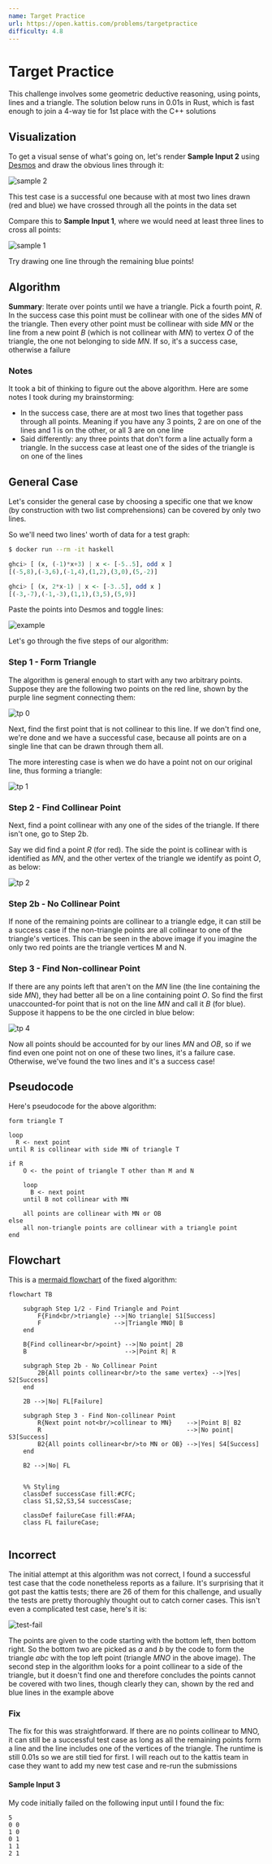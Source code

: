 ```yaml
---
name: Target Practice
url: https://open.kattis.com/problems/targetpractice
difficulty: 4.8
---
```


# Target Practice

This challenge involves some geometric deductive reasoning, using points, lines and a triangle. The solution below runs in 0.01s in Rust, which is fast enough to join a 4-way tie for 1st place with the C++ solutions

## Visualization

To get a visual sense of what's going on, let's render **Sample Input 2** using [Desmos](https://www.desmos.com/calculator/) and draw the obvious lines through it:

![sample 2](./images/target-practice/targetpractice-sample-2.png)

This test case is a successful one because with at most two lines drawn (red and blue) we have crossed through all the points in the data set

Compare this to **Sample Input 1**, where we would need at least three lines to cross all points:

![sample 1](./images/target-practice/targetpractice-sample-1.png)

Try drawing one line through the remaining blue points!


## Algorithm

**Summary**: Iterate over points until we have a triangle. Pick a fourth point, $R$. In the success case this point must be collinear with one of the sides $MN$ of the triangle. Then every other point must be collinear with side $MN$ or the line from a new point $B$ (which is not collinear with $MN$) to vertex $O$ of the triangle, the one not belonging to side $MN$. If so, it's a success case, otherwise a failure


### Notes

It took a bit of thinking to figure out the above algorithm. Here are some notes I took during my brainstorming:

- In the success case, there are at most two lines that together pass through all points.  Meaning if you have any 3 points, 2 are on one of the lines and 1 is on the other, or all 3 are on one line
- Said differently: any three points that don't form a line actually form a triangle. In the success case at least one of the sides of the triangle is on one of the lines

## General Case

Let's consider the general case by choosing a specific one that we know (by construction with two list comprehensions) can be covered by only two lines.

So we'll need two lines' worth of data for a test graph:

```bash
$ docker run --rm -it haskell
````

```haskell
ghci> [ (x, (-1)*x+3) | x <- [-5..5], odd x ]
[(-5,8),(-3,6),(-1,4),(1,2),(3,0),(5,-2)]

ghci> [ (x, 2*x-1) | x <- [-3..5], odd x ]
[(-3,-7),(-1,-3),(1,1),(3,5),(5,9)]
```

Paste the points into Desmos and toggle lines:

![example](./images/target-practice/tp-example.png)

Let's go through the five steps of our algorithm:

### Step 1 - Form Triangle

The algorithm is general enough to start with any two arbitrary points. Suppose they are the following two points on the red line, shown by the purple line segment connecting them:

![tp 0](./images/target-practice/tp-0.png)

Next, find the first point that is not collinear to this line. If we don't find one, we're done and we have a successful case, because all points are on a single line that can be drawn through them all.

The more interesting case is when we do have a point not on our original line, thus forming a triangle:

![tp 1](./images/target-practice/tp-1.png)

### Step 2 - Find Collinear Point

Next, find a point collinear with any one of the sides of the triangle. If there isn't one, go to Step 2b.

Say we did find a point $R$ (for red). The side the point is collinear with is identified as $MN$, and the other vertex of the triangle we identify as point $O$, as below:

![tp 2](./images/target-practice/tp-2.png)

### Step 2b - No Collinear Point

If none of the remaining points are collinear to a triangle edge, it can still be a success case if the non-triangle points are all collinear to one of the triangle's vertices. This can be seen in the above image if you imagine the only two red points are the triangle vertices M and N.

### Step 3 - Find Non-collinear Point

If there are any points left that aren't on the $MN$ line (the line containing the side $MN$), they had better all be on a line containing point $O$. So find the first unaccounted-for point that is not on the line $MN$ and call it $B$ (for blue). Suppose it happens to be the one circled in blue below:

![tp 4](./images/target-practice/tp-4.png)

Now all points should be accounted for by our lines $MN$ and $OB$, so if we find even one point not on one of these two lines, it's a failure case. Otherwise, we've found the two lines and it's a success case!

## Pseudocode

Here's pseudocode for the above algorithm:

```pseudo
form triangle T

loop
  R <- next point
until R is collinear with side MN of triangle T

if R
    O <- the point of triangle T other than M and N

    loop
      B <- next point
    until B not collinear with MN

    all points are collinear with MN or OB
else
    all non-triangle points are collinear with a triangle point
end
```

## Flowchart

This is a [mermaid flowchart](https://mermaid-js.github.io/mermaid/#/flowchart) of the fixed algorithm:

```mermaid
flowchart TB
    
    subgraph Step 1/2 - Find Triangle and Point
        F{Find<br/>triangle} -->|No triangle| S1[Success]
        F                    -->|Triangle MNO| B
    end

	B{Find collinear<br/>point} -->|No point| 2B
	B                           -->|Point R| R
    
    subgraph Step 2b - No Collinear Point
        2B{All points collinear<br/>to the same vertex} -->|Yes| S2[Success]
    end

    2B -->|No| FL[Failure]
    
    subgraph Step 3 - Find Non-collinear Point
        R{Next point not<br/>collinear to MN}    -->|Point B| B2
        R                                        -->|No point| S3[Success]
        B2{All points collinear<br/>to MN or OB} -->|Yes| S4[Success]
    end
    
    B2 -->|No| FL
    
    
    %% Styling
    classDef successCase fill:#CFC;
    class S1,S2,S3,S4 successCase;
    
    classDef failureCase fill:#FAA;
    class FL failureCase;
    
```


## Incorrect

The initial attempt at this algorithm was not correct, I found a successful test case that the code nonetheless reports as a failure. It's surprising that it got past the kattis tests; there are 26 of them for this challenge, and usually the tests are pretty thoroughly thought out to catch corner cases. This isn't even a complicated test case, here's it is:

![test-fail](./images/target-practice/targetpractice-test-fail.png)

The points are given to the code starting with the bottom left, then bottom right. So the bottom two are picked as $a$ and $b$ by the code to form the triangle $abc$ with the top left point (triangle $MNO$ in the above image). The second step in the algorithm looks for a point collinear to a side of the triangle, but it doesn't find one and therefore concludes the points cannot be covered with two lines, though clearly they can, shown by the red and blue lines in the example above

### Fix

The fix for this was straightforward. If there are no points collinear to MNO, it can still be a successful test case as long as all the remaining points form a line and the line includes one of the vertices of the triangle. The runtime is still 0.01s so we are still tied for first. I will reach out to the kattis team in case they want to add my new test case and re-run the submissions

#### Sample Input 3

My code initially failed on the following input until I found the fix:

```text
5
0 0
1 0
0 1
1 1
2 1
```

